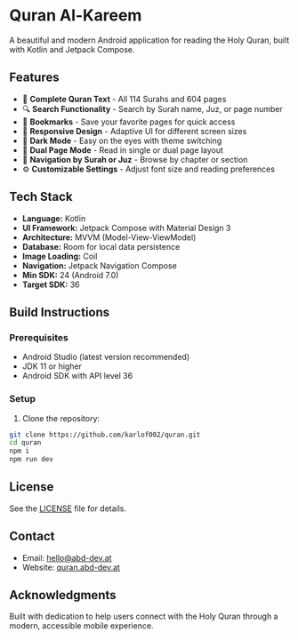# Quran Al-Kareem

A beautiful and modern Android application for reading the Holy Quran, built with Kotlin and Jetpack Compose.

## Features

- 📖 **Complete Quran Text** - All 114 Surahs and 604 pages
- 🔍 **Search Functionality** - Search by Surah name, Juz, or page number
- 🔖 **Bookmarks** - Save your favorite pages for quick access
- 📱 **Responsive Design** - Adaptive UI for different screen sizes
- 🌙 **Dark Mode** - Easy on the eyes with theme switching
- 📄 **Dual Page Mode** - Read in single or dual page layout
- 🎯 **Navigation by Surah or Juz** - Browse by chapter or section
- ⚙️ **Customizable Settings** - Adjust font size and reading preferences

## Tech Stack

- **Language:** Kotlin
- **UI Framework:** Jetpack Compose with Material Design 3
- **Architecture:** MVVM (Model-View-ViewModel)
- **Database:** Room for local data persistence
- **Image Loading:** Coil
- **Navigation:** Jetpack Navigation Compose
- **Min SDK:** 24 (Android 7.0)
- **Target SDK:** 36

## Build Instructions

### Prerequisites

- Android Studio (latest version recommended)
- JDK 11 or higher
- Android SDK with API level 36

### Setup

1. Clone the repository:
```bash
git clone https://github.com/karlof002/quran.git
cd quran
npm i 
npm run dev
```

## License

See the [LICENSE](LICENSE) file for details.

## Contact

- Email: hello@abd-dev.at
- Website: [quran.abd-dev.at](https://quran.abd-dev.at)

## Acknowledgments

Built with dedication to help users connect with the Holy Quran through a modern, accessible mobile experience.